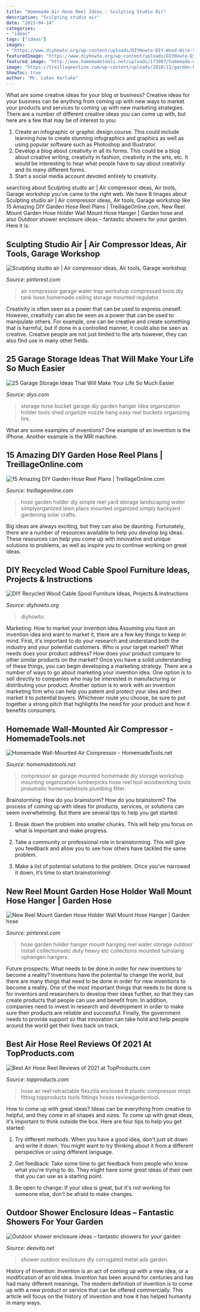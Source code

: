 ```yaml
---
title: "Homemade Air Hose Reel Ideas : Sculpting Studio Air"
description: "Sculpting studio air"
date: "2023-04-14"
categories:
- "ideas"
tags: ["ideas"]
images:
- "https://www.diyhowto.org/wp-content/uploads/DIYHowto-DIY-Wood-Wire-Spool-Recycle-Ideas-16.jpg"
featuredImage: "https://www.diyhowto.org/wp-content/uploads/DIYHowto-DIY-Wood-Wire-Spool-Recycle-Ideas-16.jpg"
featured_image: "http://www.homemadetools.net/uploads/173907/homemade-wall-mounted-air-compressor-2.jpeg"
image: "https://treillageonline.com/wp-content/uploads/2018/11/garden-hose-reel-7.jpg"
ShowToc: true
author: "Mr. Lukas Kerluke"
---
```



What are some creative ideas for your blog or business?
Creative ideas for your business can be anything from coming up with new ways to market your products and services to coming up with new marketing strategies. There are a number of different creative ideas you can come up with, but here are a few that may be of interest to you: 
1) Create an infographic or graphic design course. This could include learning how to create stunning infographics and graphics as well as using popular software such as Photoshop and Illustrator. 
2) Develop a blog about creativity in all its forms. This could be a blog about creative writing, creativity in fashion, creativity in the arts, etc. It would be interesting to hear what people have to say about creativity and its many different forms. 
3) Start a social media account devoted entirely to creativity.

	

		
searching about Sculpting studio air | Air compressor ideas, Air tools, Garage workshop you've came to the right web. We have 8 Images about Sculpting studio air | Air compressor ideas, Air tools, Garage workshop like 15 Amazing DIY Garden Hose Reel Plans | TreillageOnline.com, New Reel Mount Garden Hose Holder Wall Mount Hose Hanger | Garden hose and also Outdoor shower enclosure ideas – fantastic showers for your garden. Here it is:
		
    
## Sculpting Studio Air | Air Compressor Ideas, Air Tools, Garage Workshop

<img loading=lazy src="https://i.pinimg.com/736x/57/e2/af/57e2af1149331aa4eedc191fe6c40fa5.jpg" onerror="this.onerror=null;this.src='https://tse4.mm.bing.net/th?id=OIP.rOKo-xCLAjqf7tWth4GxywHaJ3&amp;pid=15.1';" alt="Sculpting studio air | Air compressor ideas, Air tools, Garage workshop">

_Source: pinterest.com_

>air compressor garage water trap workshop compressed tools diy tank hose homemade ceiling storage mounted regulator. 

	

Creativity is often seen as a power that can be used to express oneself. However, creativity can also be seen as a power that can be used to manipulate others. For example, one can be creative and create something that is harmful, but if done in a controlled manner, it could also be seen as creative. Creative people are not just limited to the arts however, they can also find use in many other fields.

    
## 25 Garage Storage Ideas That Will Make Your Life So Much Easier

<img loading=lazy src="http://cdn.diys.com/wp-content/uploads/2016/11/diy-bucket-hose-storage.jpg" onerror="this.onerror=null;this.src='https://tse3.mm.bing.net/th?id=OIP.QOt4Qrqqtg3QrhyyBZ40kwHaHa&amp;pid=15.1';" alt="25 Garage Storage Ideas That Will Make Your Life So Much Easier">

_Source: diys.com_

>storage hose bucket garage diy garden hanger idea organization holder tools shed organize nozzle hang easy reel buckets organizing tire. 

	

What are some examples of inventions?
One example of an invention is the iPhone. Another example is the MRI machine.

    
## 15 Amazing DIY Garden Hose Reel Plans | TreillageOnline.com

<img loading=lazy src="https://treillageonline.com/wp-content/uploads/2018/11/garden-hose-reel-7.jpg" onerror="this.onerror=null;this.src='https://tse1.mm.bing.net/th?id=OIP.U1p6dKQ-maIcEug083JZQQHaLH&amp;pid=15.1';" alt="15 Amazing DIY Garden Hose Reel Plans | TreillageOnline.com">

_Source: treillageonline.com_

>hose garden holder diy simple reel yard storage landscaping water simplyorganized lawn plans mounted organized simply backyard gardening solar crafts. 

	

Big ideas are always exciting, but they can also be daunting. Fortunately, there are a number of resources available to help you develop big ideas. These resources can help you come up with innovative and unique solutions to problems, as well as inspire you to continue working on great ideas.

    
## DIY Recycled Wood Cable Spool Furniture Ideas, Projects &amp; Instructions

<img loading=lazy src="https://www.diyhowto.org/wp-content/uploads/DIYHowto-DIY-Wood-Wire-Spool-Recycle-Ideas-16.jpg" onerror="this.onerror=null;this.src='https://tse3.mm.bing.net/th?id=OIP.xYGB9LfR-19lwyjV1ZcBJAHaPl&amp;pid=15.1';" alt="DIY Recycled Wood Cable Spool Furniture Ideas, Projects &amp; Instructions">

_Source: diyhowto.org_

>diyhowto. 

	

Marketing: How to market your invention idea
Assuming you have an invention idea and want to market it, there are a few key things to keep in mind. First, it's important to do your research and understand both the industry and your potential customers. Who is your target market? What needs does your product address? How does your product compare to other similar products on the market? Once you have a solid understanding of these things, you can begin developing a marketing strategy.
There are a number of ways to go about marketing your invention idea. One option is to sell directly to companies who may be interested in manufacturing or distributing your product. Another option is to work with an invention marketing firm who can help you patent and protect your idea and then market it to potential buyers. Whichever route you choose, be sure to put together a strong pitch that highlights the need for your product and how it benefits consumers.

    
## Homemade Wall-Mounted Air Compressor - HomemadeTools.net

<img loading=lazy src="http://www.homemadetools.net/uploads/173907/homemade-wall-mounted-air-compressor-2.jpeg" onerror="this.onerror=null;this.src='https://tse4.mm.bing.net/th?id=OIP.IpT0RdLfpUQolPZ3yz-xuwHaJ5&amp;pid=15.1';" alt="Homemade Wall-Mounted Air Compressor - HomemadeTools.net">

_Source: homemadetools.net_

>compressor air garage mounted homemade diy storage workshop mounting organization lumberjocks hose reel tool woodworking tools pneumatic homemadetools plumbing filter. 

	

Brainstorming: How do you brainstorm?
How do you brainstorm? The process of coming up with ideas for products, services, or solutions can seem overwhelming. But there are several tips to help you get started:
1. Break down the problem into smaller chunks. This will help you focus on what is important and make progress.

2. Take a community or professional role in brainstorming. This will give you feedback and allow you to see how others have tackled the same problem.

3. Make a list of potential solutions to the problem. Once you’ve narrowed it down, it’s time to start brainstorming!

    
## New Reel Mount Garden Hose Holder Wall Mount Hose Hanger | Garden Hose

<img loading=lazy src="https://i.pinimg.com/736x/39/63/f3/3963f33102486ba4ef3cf2ddab631500--hose-cart-hose-hanger.jpg" onerror="this.onerror=null;this.src='https://tse3.mm.bing.net/th?id=OIP.zW-yY1pkyDegYRjunzJN-gHaJd&amp;pid=15.1';" alt="New Reel Mount Garden Hose Holder Wall Mount Hose Hanger | Garden hose">

_Source: pinterest.com_

>hose garden holder hanger mount hanging reel water storage outdoor install collectionsetc duty heavy etc collections mounted tuinslang ophangen hangers. 

	

Future prospects: What needs to be done in order for new inventions to become a reality?
Inventions have the potential to change the world, but there are many things that need to be done in order for new inventions to become a reality. One of the most important things that needs to be done is for inventors and researchers to develop their ideas further, so that they can create products that people can use and benefit from. In addition, companies need to invest in research and development in order to make sure their products are reliable and successful. Finally, the government needs to provide support so that innovation can take hold and help people around the world get their lives back on track.

    
## Best Air Hose Reel Reviews Of 2021 At TopProducts.com

<img loading=lazy src="https://topproducts.com/article_images/1408/Flexzilla-Air-Hose-Reel-1.jpg" onerror="this.onerror=null;this.src='https://tse3.mm.bing.net/th?id=OIP.NMXyePQ8Ke-MpKsMG3LJVAHaHa&amp;pid=15.1';" alt="Best Air Hose Reel Reviews of 2021 at TopProducts.com">

_Source: topproducts.com_

>hose air reel retractable flexzilla enclosed ft plastic compressor mnpt fitting topproducts tools fittings hoses reviewgardentool. 

	

How to come up with great ideas?
Ideas can be everything from creative to helpful, and they come in all shapes and sizes. To come up with great ideas, it's important to think outside the box. Here are four tips to help you get started:
1. Try different methods: When you have a good idea, don't just sit down and write it down. You might want to try thinking about it from a different perspective or using different language.

2. Get feedback: Take some time to get feedback from people who know what you're trying to do. They might have some great ideas of their own that you can use as a starting point.

3. Be open to change: If your idea is great, but it's not working for someone else, don't be afraid to make changes.

    
## Outdoor Shower Enclosure Ideas – Fantastic Showers For Your Garden

<img loading=lazy src="https://deavita.net/wp-content/uploads/2016/09/Outdoor-shower-enclosure-ideas-DIY-corrugated-metal-outdoor-shower.jpg" onerror="this.onerror=null;this.src='https://tse3.mm.bing.net/th?id=OIP.NwgxtcBW0Kh_WDz7Kp_hhwHaKD&amp;pid=15.1';" alt="Outdoor shower enclosure ideas – fantastic showers for your garden">

_Source: deavita.net_

>shower outdoor enclosure diy corrugated metal ads garden. 

	

History of Invention:
Invention is an act of coming up with a new idea, or a modification of an old idea. Invention has been around for centuries and has had many different meanings. The modern definition of invention is to come up with a new product or service that can be offered commercially. This article will focus on the history of invention and how it has helped humanity in many ways.

